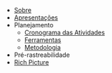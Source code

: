 - [Sobre](./README.md)
- [Apresentações](/)
- Planejamento
  - [Cronograma das Atividades](/docs/planejamento/cronograma.md)
  - [Ferramentas](/docs/planejamento/ferramentas.md)
  - [Metodologia](/docs/planejamento/metodologia.md)
-  Pré-rastreabilidade
  - [Rich Picture](/)

